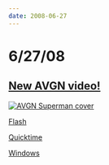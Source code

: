 ```yaml
---
date: 2008-06-27
---
```

# 6/27/08

## [New AVGN video!](https://web.archive.org/web/20091114225953/http://www.gametrailers.com/player/35585.html)

[![AVGN Superman cover](https://i.imgur.com/dhQAzaM.jpg)](https://web.archive.org/web/20091114225953/http://www.gametrailers.com/player/35585.html)

[Flash](https://web.archive.org/web/20091114225953/http://www.gametrailers.com/player/35585.html?type=flv)

[Quicktime](https://web.archive.org/web/20091114225953/http://www.gametrailers.com/player/35585.html?type=mov)

[Windows](https://web.archive.org/web/20091114225953/http://www.gametrailers.com/player/35585.html?type=wmv)